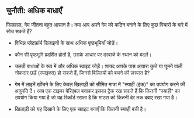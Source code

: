 ## चुनौती: अधिक बाधाएँ

फिलहाल, गेम जीतना बहुत आसान है। क्या आप अपने गेम को कठिन बनाने के लिए कुछ विचारों के बारे में सोच सकते हैं?

+ विभिन्न प्लेटफ़ॉर्म डिज़ाइनों के साथ अधिक पृष्ठभूमियाँ जोड़ें।

+ कौन सी पृष्ठभूमि प्रदर्शित होती है, उसके आधार पर दरवाजे के स्थान को बदलें।

+ चलती बाधाओं के रूप में और अधिक स्प्राइट जोड़ें। शायद आपके पास आवारा कुत्ते या घूमने वाली नोकदार छड़ें (स्पाइक्स) हो सकते हैं, जिनसे बिल्लियों को बचने की ज़रूरत है?

+ गेम में लाइनें खींचने के लिए केवल खिलाड़ी को सीमित मात्रा में "स्याही (इंक)" का उपयोग करने की अनुमति दें। आप एक टाइमर वेरिएबल बनाकर इसका ट्रैक रख सकते हैं कि कितनी "स्याही" का उपयोग किया गया है जो यह रिकॉर्ड रखता है कि माउस को कितनी देर तक दबाए रखा गया है।

+ खिलाड़ी को यह दिखाने के लिए एक स्प्राइट बनाएँ कि कितनी स्याही बची है।